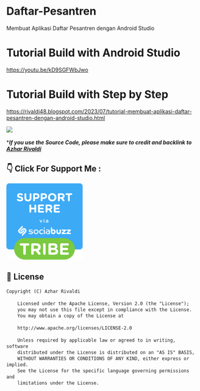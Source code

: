 # Daftar-Pesantren
Membuat Aplikasi Daftar Pesantren dengan Android Studio

# Tutorial Build with Android Studio
https://youtu.be/kD9SGFWbJwo

# Tutorial Build with Step by Step
https://rivaldi48.blogspot.com/2023/07/tutorial-membuat-aplikasi-daftar-pesantren-dengan-android-studio.html

<img src="https://blogger.googleusercontent.com/img/b/R29vZ2xl/AVvXsEhKsRQ0Qis5FxMCK8cONVccUQTvbBh-6CHfHHVo_QDQPwh_PMDDaytMoiUzmEUWxrO4h5Ye4TpA-erX1I-It9x_gc8CXzr80-VWJxMHxHlMzMhJfibwEoWJmSLnXaMKulatBOgHG0XUx0G5AN0KHz9xvySgqx5s-WeupwQTS93iOVCxgncAHrtmkjQGnrGC/s1280/Tutorial%20Membuat%20Aplikasi%20Daftar%20Pesantren%20dengan%20Android%20Studio.png" data-canonical-src="https://blogger.googleusercontent.com/img/b/R29vZ2xl/AVvXsEhKsRQ0Qis5FxMCK8cONVccUQTvbBh-6CHfHHVo_QDQPwh_PMDDaytMoiUzmEUWxrO4h5Ye4TpA-erX1I-It9x_gc8CXzr80-VWJxMHxHlMzMhJfibwEoWJmSLnXaMKulatBOgHG0XUx0G5AN0KHz9xvySgqx5s-WeupwQTS93iOVCxgncAHrtmkjQGnrGC/s1280/Tutorial%20Membuat%20Aplikasi%20Daftar%20Pesantren%20dengan%20Android%20Studio.png" style="max-width:100%;">

****If you use the Source Code, please make sure to credit and backlink to [Azhar Rivaldi](https://rivaldi48.blogspot.com/)***

## 👇 Click For Support Me :
<a href="https://sociabuzz.com/azharrvldi_/donate"> 
<img src="https://github.com/AzharRivaldi/AzharRivaldi/blob/master/Support%20Here.png" width="200" height="200"></a>

## 📄 License

```
Copyright (C) Azhar Rivaldi

    Licensed under the Apache License, Version 2.0 (the "License");
    you may not use this file except in compliance with the License.
    You may obtain a copy of the License at

    http://www.apache.org/licenses/LICENSE-2.0

    Unless required by applicable law or agreed to in writing, software
    distributed under the License is distributed on an "AS IS" BASIS,
    WITHOUT WARRANTIES OR CONDITIONS OF ANY KIND, either express or implied.
    See the License for the specific language governing permissions and
    limitations under the License.

```
